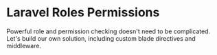 # Laravel Roles Permissions
Powerful role and permission checking doesn't need to be complicated. Let's build our own solution, including custom blade directives and middleware.
